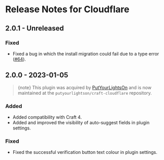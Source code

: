 # Release Notes for Cloudflare

## 2.0.1 - Unreleased

### Fixed

- Fixed a bug in which the install migration could fail due to a type error ([#64](https://github.com/putyourlightson/craft-cloudflare/issues/64)).

## 2.0.0 - 2023-01-05

> {note} This plugin was acquired by [PutYourLightsOn](https://putyourlightson.com/) and is now maintained at the `putyourlightson/craft-cloudflare` repository.

### Added

- Added compatibility with Craft 4.
- Added and improved the visibility of auto-suggest fields in plugin settings.

### Fixed

- Fixed the successful verification button text colour in plugin settings.
